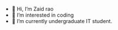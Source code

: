 - 👋 Hi, I’m Zaid rao
- 👀 I’m interested in coding
- 🌱 I’m currently undergraduate IT student.

<!---
zaidrao/zaidrao is a ✨ special ✨ repository because its `README.md` (this file) appears on your GitHub profile.
You can click the Preview link to take a look at your changes.
--->
